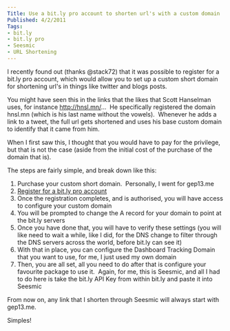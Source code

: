 ```yaml
---
Title: Use a bit.ly pro account to shorten url's with a custom domain
Published: 4/2/2011
Tags:
- bit.ly
- bit.ly pro
- Seesmic
- URL Shortening
---
```


I recently found out (thanks @stack72) that it was possible to register for a bit.ly pro account, which would allow you to set up a custom short domain for shortening url's in things like twitter and blogs posts.

You might have seen this in the links that the likes that Scott Hanselman uses, for instance http://hnsl.mn/...  He specifically registered the domain hnsl.mn (which is his last name without the vowels).  Whenever he adds a link to a tweet, the full url gets shortened and uses his base custom domain to identify that it came from him.

When I first saw this, I thought that you would have to pay for the privilege, but that is not the case (aside from the initial cost of the purchase of the domain that is).

The steps are fairly simple, and break down like this:

1. Purchase your custom short domain.  Personally, I went for gep13.me
1. [Register for a bit.ly pro account](http://bit.ly/a/pro_request)
1. Once the registration completes, and is authorised, you will have access to configure your custom domain
1. You will be prompted to change the A record for your domain to point at the bit.ly servers
1. Once you have done that, you will have to verify these settings (you will like need to wait a while, like I did, for the DNS change to filter through the DNS servers across the world, before bit.ly can see it)
1. With that in place, you can configure the Dashboard Tracking Domain that you want to use, for me, I just used my own domain
1. Then, you are all set, all you need to do after that is configure your favourite package to use it.  Again, for me, this is Seesmic, and all I had to do here is take the bit.ly API Key from within bit.ly and paste it into Seesmic

From now on, any link that I shorten through Seesmic will always start with gep13.me.

Simples!
